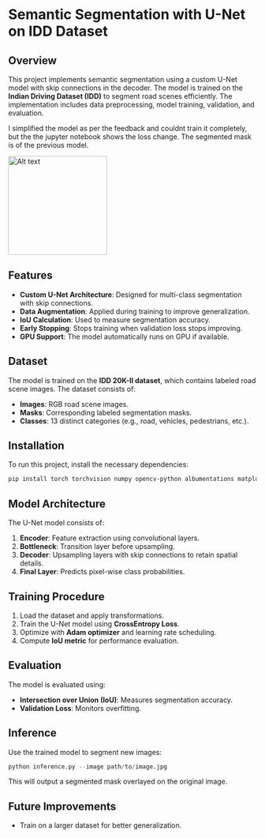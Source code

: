 # Semantic Segmentation with U-Net on IDD Dataset

## Overview
This project implements semantic segmentation using a custom U-Net model with skip connections in the decoder. The model is trained on the **Indian Driving Dataset (IDD)** to segment road scenes efficiently. The implementation includes data preprocessing, model training, validation, and evaluation. 

I simplified the model as per the feedback and couldnt train it completely, but the the jupyter notebook shows the loss change. The segmented mask is of the previous model.

<img src="https://i.imgflip.com/8s7ktm.jpg" alt="Alt text" width="200" height="200"> 

## Features
- **Custom U-Net Architecture**: Designed for multi-class segmentation with skip connections.
- **Data Augmentation**: Applied during training to improve generalization.
- **IoU Calculation**: Used to measure segmentation accuracy.
- **Early Stopping**: Stops training when validation loss stops improving.
- **GPU Support**: The model automatically runs on GPU if available.

## Dataset
The model is trained on the **IDD 20K-II dataset**, which contains labeled road scene images. The dataset consists of:
- **Images**: RGB road scene images.
- **Masks**: Corresponding labeled segmentation masks.
- **Classes**: 13 distinct categories (e.g., road, vehicles, pedestrians, etc.).

## Installation
To run this project, install the necessary dependencies:
```bash
pip install torch torchvision numpy opencv-python albumentations matplotlib tqdm
```

## Model Architecture
The U-Net model consists of:
1. **Encoder**: Feature extraction using convolutional layers.
2. **Bottleneck**: Transition layer before upsampling.
3. **Decoder**: Upsampling layers with skip connections to retain spatial details.
4. **Final Layer**: Predicts pixel-wise class probabilities.

## Training Procedure
1. Load the dataset and apply transformations.
2. Train the U-Net model using **CrossEntropy Loss**.
3. Optimize with **Adam optimizer** and learning rate scheduling.
4. Compute **IoU metric** for performance evaluation.

## Evaluation
The model is evaluated using:
- **Intersection over Union (IoU)**: Measures segmentation accuracy.
- **Validation Loss**: Monitors overfitting.

## Inference
Use the trained model to segment new images:
```python
python inference.py --image path/to/image.jpg
```
This will output a segmented mask overlayed on the original image.

## Future Improvements
- Train on a larger dataset for better generalization.




